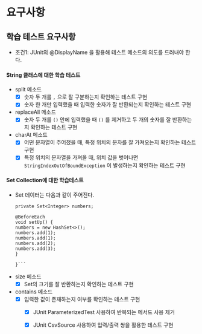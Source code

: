 # 요구사항

## 학습 테스트 요구사항
* 조건1: JUnit의 @DisplayName 을 활용해 테스트 메소드의 의도를 드러내야 한다.

#### String 클래스에 대한 학습 테스트
* split 메소드
  - [x] 숫자 두 개를 `,` 으로 잘 구분하는지 확인하는 테스트 구현
  - [x] 숫자 한 개만 입력했을 때 입력한 숫자가 잘 반환되는지 확인하는 테스트 구현

* replaceAll 메소드
  - [x] 숫자 두 개를 `()` 안에 입력했을 때 `()` 를 제거하고 두 개의 숫자를 잘 반환하는지 확인하는 테스트 구현

* charAt 메소드
  - [x] 어떤 문자열이 주어졌을 때, 특정 위치의 문자를 잘 가져오는지 확인하는 테스트 구현
  - [x] 특정 위치의 문자열을 가져올 때, 위치 값을 벗어나면 `StringIndexOutOfBoundException` 이 발생하는지 확인하는 테스트 구현

#### Set Collection에 대한 학습테스트
* Set 데이터는 다음과 같이 주어진다.
  ```public class SetTest {
  private Set<Integer> numbers;

  @BeforeEach
  void setUp() {
  numbers = new HashSet<>();
  numbers.add(1);
  numbers.add(1);
  numbers.add(2);
  numbers.add(3);
  }

  }```

* size 메소드
  - [x] Set의 크기를 잘 반환하는지 확인하는 테스트 구현

* contains 메소드
    - [x] 입력한 값이 존재하는지 여부를 확인하는 테스트 구현
        - [x] JUnit ParameterizedTest 사용하여 반복되는 메서드 사용 제거
        - [x] JUnit CsvSource 사용하여 입력/출력 쌍을 활용한 테스트 구현


